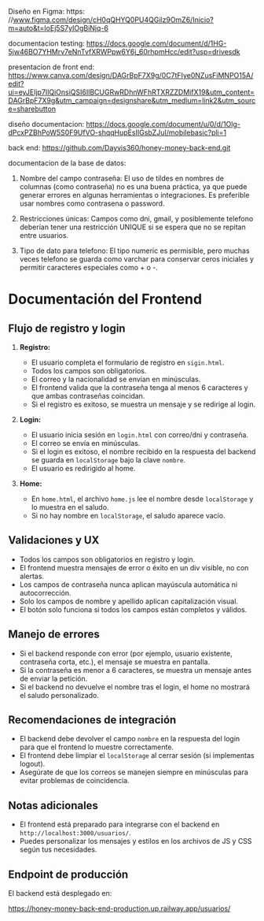 Diseño en Figma: https: //www.figma.com/design/cH0qQHYQ0PU4QGilz9OmZ6/Inicio?m=auto&t=IoEj5S7yIOgBiNjq-6 

documentacion testing: https://docs.google.com/document/d/1HG-5jw46BO7YHMrv7eNnTvfXRWPpw6Y6j_60rhpmHcc/edit?usp=drivesdk

presentacion de front end: https://www.canva.com/design/DAGrBpF7X9g/0C7tFIye0NZusFiMNPO15A/edit?ui=eyJEIjp7IlQiOnsiQSI6IlBCUGRwRDhnWFhRTXRZZDMifX19&utm_content=DAGrBpF7X9g&utm_campaign=designshare&utm_medium=link2&utm_source=sharebutton

diseño documentacion: https://docs.google.com/document/u/0/d/1Olg-dPcxPZBhPoW5S0F9UfVO-shqqHupEsIIGsbZJuI/mobilebasic?pli=1

back end: https://github.com/Dayvis360/honey-money-back-end.git

documentacion de la base de datos:
1. Nombre del campo contraseña:
El uso de tildes en nombres de columnas (como contraseña) no es una buena práctica, ya que puede generar errores en algunas herramientas o integraciones. Es preferible usar nombres como contrasena o password.

2. Restricciones únicas:
Campos como dni, gmail, y posiblemente telefono deberían tener una restricción UNIQUE si se espera que no se repitan entre usuarios.

3. Tipo de dato para telefono:
El tipo numeric es permisible, pero muchas veces telefono se guarda como varchar para conservar ceros iniciales y permitir caracteres especiales como + o -.

# Documentación del Frontend

## Flujo de registro y login

1. **Registro:**
   - El usuario completa el formulario de registro en `sigin.html`.
   - Todos los campos son obligatorios.
   - El correo y la nacionalidad se envían en minúsculas.
   - El frontend valida que la contraseña tenga al menos 6 caracteres y que ambas contraseñas coincidan.
   - Si el registro es exitoso, se muestra un mensaje y se redirige al login.

2. **Login:**
   - El usuario inicia sesión en `login.html` con correo/dni y contraseña.
   - El correo se envía en minúsculas.
   - Si el login es exitoso, el nombre recibido en la respuesta del backend se guarda en `localStorage` bajo la clave `nombre`.
   - El usuario es redirigido al home.

3. **Home:**
   - En `home.html`, el archivo `home.js` lee el nombre desde `localStorage` y lo muestra en el saludo.
   - Si no hay nombre en `localStorage`, el saludo aparece vacío.

## Validaciones y UX

- Todos los campos son obligatorios en registro y login.
- El frontend muestra mensajes de error o éxito en un div visible, no con alertas.
- Los campos de contraseña nunca aplican mayúscula automática ni autocorrección.
- Solo los campos de nombre y apellido aplican capitalización visual.
- El botón solo funciona si todos los campos están completos y válidos.

## Manejo de errores

- Si el backend responde con error (por ejemplo, usuario existente, contraseña corta, etc.), el mensaje se muestra en pantalla.
- Si la contraseña es menor a 6 caracteres, se muestra un mensaje antes de enviar la petición.
- Si el backend no devuelve el nombre tras el login, el home no mostrará el saludo personalizado.

## Recomendaciones de integración

- El backend debe devolver el campo `nombre` en la respuesta del login para que el frontend lo muestre correctamente.
- El frontend debe limpiar el `localStorage` al cerrar sesión (si implementas logout).
- Asegúrate de que los correos se manejen siempre en minúsculas para evitar problemas de coincidencia.

## Notas adicionales

- El frontend está preparado para integrarse con el backend en `http://localhost:3000/usuarios/`.
- Puedes personalizar los mensajes y estilos en los archivos de JS y CSS según tus necesidades.

## Endpoint de producción

El backend está desplegado en:

https://honey-money-back-end-production.up.railway.app/usuarios/
